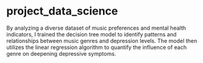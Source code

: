 # project_data_science
By analyzing a diverse dataset of music preferences and mental health indicators, I trained the decision tree model to identify patterns and relationships between music genres and depression levels. The model then utilizes the linear regression algorithm to quantify the influence of each genre on deepening depressive symptoms.
